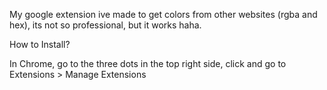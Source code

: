 My google extension ive made to get colors from other websites (rgba and hex), its not so professional, but it works haha.

How to Install?

In Chrome, go to the three dots in the top right side, click and go to Extensions > Manage Extensions
